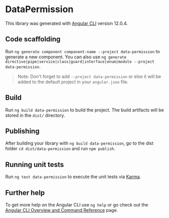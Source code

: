 # DataPermission

This library was generated with [Angular CLI](https://github.com/angular/angular-cli) version 12.0.4.

## Code scaffolding

Run `ng generate component component-name --project data-permission` to generate a new component. You can also use `ng generate directive|pipe|service|class|guard|interface|enum|module --project data-permission`.
> Note: Don't forget to add `--project data-permission` or else it will be added to the default project in your `angular.json` file. 

## Build

Run `ng build data-permission` to build the project. The build artifacts will be stored in the `dist/` directory.

## Publishing

After building your library with `ng build data-permission`, go to the dist folder `cd dist/data-permission` and run `npm publish`.

## Running unit tests

Run `ng test data-permission` to execute the unit tests via [Karma](https://karma-runner.github.io).

## Further help

To get more help on the Angular CLI use `ng help` or go check out the [Angular CLI Overview and Command Reference](https://angular.io/cli) page.
